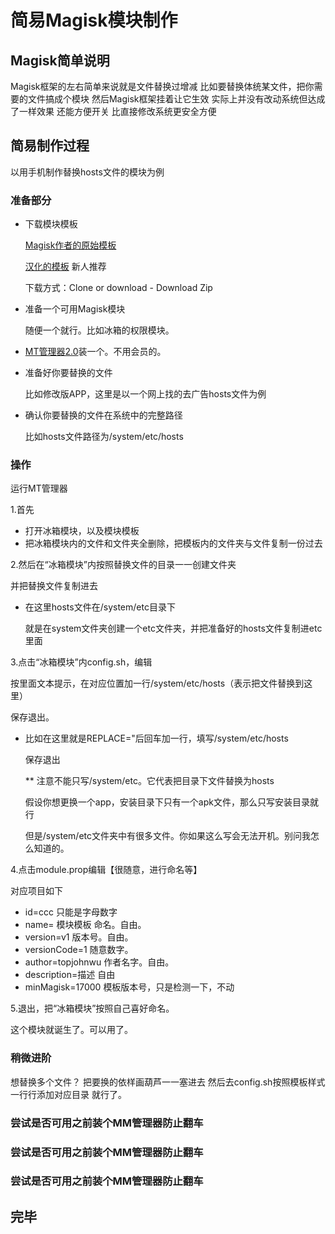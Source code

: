 # 简易Magisk模块制作

## Magisk简单说明

Magisk框架的左右简单来说就是文件替换过增减
比如要替换体统某文件，把你需要的文件搞成个模块
然后Magisk框架挂着让它生效
实际上并没有改动系统但达成了一样效果
还能方便开关
比直接修改系统更安全方便

## 简易制作过程

以用手机制作替换hosts文件的模块为例

### 准备部分

* 下载模块模板

  [Magisk作者的原始模板](https://github.com/topjohnwu/magisk-module-template)
  
  [汉化的模板](https://github.com/Magisk-Modules-Repo-CN/magisk-module-template) 新人推荐
  
  下载方式：Clone or download - Download Zip
  
* 准备一个可用Magisk模块

  随便一个就行。比如冰箱的权限模块。

* [MT管理器2.0](https://www.coolapk.com/apk/bin.mt.plus)装一个。不用会员的。

* 准备好你要替换的文件

  比如修改版APP，这里是以一个网上找的去广告hosts文件为例
 
* 确认你要替换的文件在系统中的完整路径

   比如hosts文件路径为/system/etc/hosts
   
### 操作

运行MT管理器

1.首先
  * 打开冰箱模块，以及模块模板
  * 把冰箱模块内的文件和文件夹全删除，把模板内的文件夹与文件复制一份过去

2.然后在“冰箱模块”内按照替换文件的目录一一创建文件夹

  并把替换文件复制进去
  
  * 在这里hosts文件在/system/etc目录下
  
    就是在system文件夹创建一个etc文件夹，并把准备好的hosts文件复制进etc里面
   
3.点击“冰箱模块”内config.sh，编辑
  
  按里面文本提示，在对应位置加一行/system/etc/hosts（表示把文件替换到这里）
    
  保存退出。
  
  * 比如在这里就是REPLACE="后回车加一行，填写/system/etc/hosts
    
    保存退出
    
    ** 注意不能只写/system/etc。它代表把目录下文件替换为hosts
    
       假设你想更换一个app，安装目录下只有一个apk文件，那么只写安装目录就行
       
       但是/system/etc文件夹中有很多文件。你如果这么写会无法开机。别问我怎么知道的。
  
4.点击module.prop编辑【很随意，进行命名等】

  对应项目如下
  
  * id=ccc             只能是字母数字
  * name=              模块模板 命名。自由。
  * version=v1         版本号。自由。
  * versionCode=1      随意数字。
  * author=topjohnwu   作者名字。自由。
  * description=描述   自由
  * minMagisk=17000    模板版本号，只是检测一下，不动
  
5.退出，把“冰箱模块”按照自己喜好命名。
  
  这个模块就诞生了。可以用了。

### 稍微进阶
   想替换多个文件？
   把要换的依样画葫芦一一塞进去
   然后去config.sh按照模板样式一行行添加对应目录
   就行了。

### 尝试是否可用之前装个MM管理器防止翻车
### 尝试是否可用之前装个MM管理器防止翻车
### 尝试是否可用之前装个MM管理器防止翻车

## 完毕
